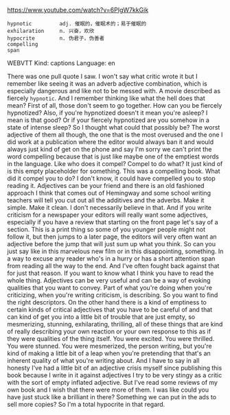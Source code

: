 
https://www.youtube.com/watch?v=6PIgW7kkGik


```
hypnotic         adj. 催眠的，催眠术的；易于催眠的
exhilaration     n. 兴奋，欢欣
hypocrite        n. 伪君子，伪善者
compelling  
span   
```

WEBVTT Kind: captions Language: en 

There was one pull quote I saw. I won't say what critic wrote it but I remember like seeing it was an adverb adjective combination, which is especially dangerous and like not to be messed with. A movie described as fiercely `hypnotic`. And I remember thinking like what the hell does that mean? First of all, those don't seem to go together. How can you be fiercely hypnotized? Also, if you're hypnotized doesn't it mean you're asleep? I mean is that good? Or if your fiercely hypnotized are you somehow in a state of intense sleep? So I thought what could that possibly be? The worst adjective of them all though, the one that is the most overused and the one I did work at a publication where the editor would always ban it and would always just kind of get on the phone and say I'm sorry we can't print the word compelling because that is just like maybe one of the emptiest words in the language. Like who does it compel? Compel to do what? It just kind of is this empty placeholder for something. This was a compelling book. What did it compel you to do? I don't know, it could have compelled you to stop reading it. Adjectives can be your friend and there is an old fashioned approach I think that comes out of Hemingway and some school writing teachers will tell you cut out all the additives and the adverbs. Make it simple. Make it clean. I don't necessarily believe in that. And if you write criticism for a newspaper your editors will really want some adjectives, especially if you have a review that starting on the front page let's say of a section. This is a print thing so some of you younger people might not follow it, but then jumps to a later page, the editors will very often want an adjective before the jump that will just sum up what you think. So can you just say like in this marvelous new film or in this disappointing, something. In a way to excuse any reader who's in a hurry or has a short attention span from reading all the way to the end. And I've often fought back against that for just that reason. If you want to know what I think you have to read the whole thing. Adjectives can be very useful and can be a way of evoking qualities that you want to convey. Part of what you're doing when you're criticizing, when you're writing criticism, is describing. So you want to find the right descriptors. On the other hand there is a kind of emptiness to certain kinds of critical adjectives that you have to be careful of and that can kind of get you into a little bit of trouble that are just empty, so mesmerizing, stunning, exhilarating, thrilling, all of these things that are kind of really describing your own reaction or your own response to this as if they were qualities of the thing itself. You were excited. You were thrilled. You were stunned. You were mesmerized, the person writing, but you're kind of making a little bit of a leap when you're pretending that that's an inherent quality of what you're writing about. And I have to say in all honesty I've had a little bit of an adjective crisis myself since publishing this book because I write in it against adjectives I try to be very stingy as a critic with the sort of empty inflated adjective. But I've read some reviews of my own book and I wish that there were more of them. I was like could you have just stuck like a brilliant in there? Something we can put in the ads to sell more copies? So I'm a total hypocrite in that regard. 